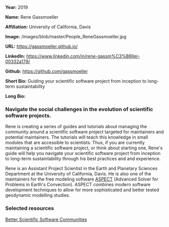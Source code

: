 **Year:** 2019

**Name:** Rene Gassmoeller

**Affiliation:** University of California, Davis

**Image:** /images/blob/master/People_ReneGassmoeller.jpg

**URL:** https://gassmoeller.github.io/

**LinkedIn:** https://www.linkedin.com/in/rene-gassm%C3%B6ller-00332a179/ 

**Github:** https://github.com/gassmoeller

**Short Bio:** Guiding your scientific software project from inception to long-term sustaintability 

**Long Bio:** 
### Navigate the social challenges in the evolution of scientific software projects.
Rene is creating a series of guides and tutorials about managing the community around a scientific software project targeted for maintainers and potential maintainers. The tutorials will teach this knowledge in small modules that are accessible to scientists. Thus, if you are currently maintaining a scientific software project, or think about starting one, Rene's guide will help you navigate your scientific software project from inception to long-term sustaintability through his best practices and and experience.  

Rene is an Assistant Project Scientist in the Earth and Planetary Sciences Department at the University of California, Davis.  He is also one of the maintainers for the free modeling software <a href="http://aspect.geodynamics.org/">ASPECT</a> (Advanced Solver for Problems in Earth's Convection). ASPECT combines modern software development techniques to allow for more sophisticated and better tested geodynamic modelling studies.

### Selected resources

<a href="https://github.com/gassmoeller/BSSC " class="link-row">Better Scientific Software Communities</a>


